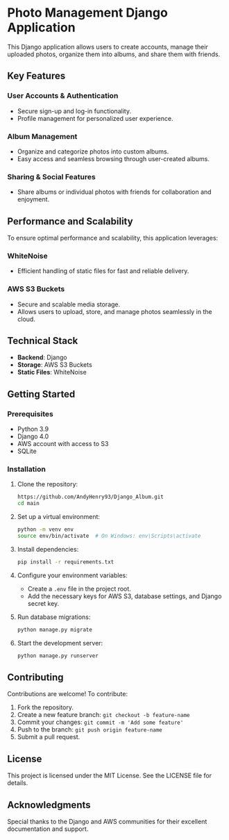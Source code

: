 # Photo Management Django Application

This Django application allows users to create accounts, manage their uploaded photos, organize them into albums, and share them with friends.

## Key Features

### User Accounts & Authentication
- Secure sign-up and log-in functionality.
- Profile management for personalized user experience.

### Album Management
- Organize and categorize photos into custom albums.
- Easy access and seamless browsing through user-created albums.

### Sharing & Social Features
- Share albums or individual photos with friends for collaboration and enjoyment.

## Performance and Scalability
To ensure optimal performance and scalability, this application leverages:

### WhiteNoise
- Efficient handling of static files for fast and reliable delivery.

### AWS S3 Buckets
- Secure and scalable media storage.
- Allows users to upload, store, and manage photos seamlessly in the cloud.

## Technical Stack
- **Backend**: Django
- **Storage**: AWS S3 Buckets
- **Static Files**: WhiteNoise

## Getting Started

### Prerequisites
- Python 3.9
- Django 4.0
- AWS account with access to S3
- SQLite

### Installation

1. Clone the repository:
   ```bash
   https://github.com/AndyHenry93/Django_Album.git
   cd main
   ```

2. Set up a virtual environment:
   ```bash
   python -m venv env
   source env/bin/activate  # On Windows: env\Scripts\activate
   ```

3. Install dependencies:
   ```bash
   pip install -r requirements.txt
   ```

4. Configure your environment variables:
   - Create a `.env` file in the project root.
   - Add the necessary keys for AWS S3, database settings, and Django secret key.

5. Run database migrations:
   ```bash
   python manage.py migrate
   ```

6. Start the development server:
   ```bash
   python manage.py runserver
   ```

## Contributing

Contributions are welcome! To contribute:

1. Fork the repository.
2. Create a new feature branch: `git checkout -b feature-name`
3. Commit your changes: `git commit -m 'Add some feature'`
4. Push to the branch: `git push origin feature-name`
5. Submit a pull request.

## License

This project is licensed under the MIT License. See the LICENSE file for details.

## Acknowledgments

Special thanks to the Django and AWS communities for their excellent documentation and support.


